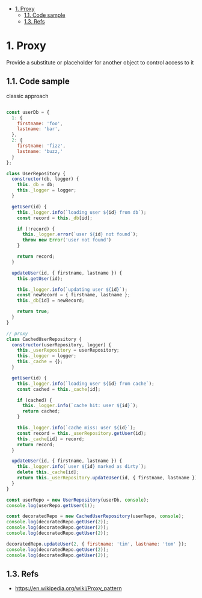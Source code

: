 <!-- TOC -->

- [1. Proxy](#1-proxy)
    - [1.1. Code sample](#11-code-sample)
    - [1.3. Refs](#13-refs)

<!-- /TOC -->

# 1. Proxy

Provide a substitute or placeholder for another object to control access to it

## 1.1. Code sample

classic approach
```javascript

const userDb = {
  1: {
    firstname: 'foo',
    lastname: 'bar',
  },
  2: {
    firstname: 'fizz',
    lastname: 'buzz,'
  }
};

class UserRepository {
  constructor(db, logger) {
    this._db = db;
    this._logger = logger;
  }

  getUser(id) {
    this._logger.info(`loading user ${id} from db`);
    const record = this._db[id];

    if (!record) {
      this._logger.error(`user ${id} not found`);
      throw new Error('user not found')
    }

    return record;
  }

  updateUser(id, { firstname, lastname }) {
    this.getUser(id);

    this._logger.info(`updating user ${id}`);
    const newRecord = { firstname, lastname };
    this._db[id] = newRecord;

    return true;
  }
}

// proxy
class CachedUserRepository {
  constructor(userRepository, logger) {
    this._userRepository = userRepository;
    this._logger = logger;
    this._cache = {};
  }

  getUser(id) {
    this._logger.info(`loading user ${id} from cache`);
    const cached = this._cache[id];

    if (cached) {
      this._logger.info(`cache hit: user ${id}`);
      return cached;
    }

    this._logger.info(`cache miss: user ${id}`);
    const record = this._userRepository.getUser(id);
    this._cache[id] = record;
    return record;
  }

  updateUser(id, { firstname, lastname }) {
    this._logger.info(`user ${id} marked as dirty`);
    delete this._cache[id];
    return this._userRepository.updateUser(id, { firstname, lastname });
  }
}

const userRepo = new UserRepository(userDb, console);
console.log(userRepo.getUser(1));

const decoratedRepo = new CachedUserRepository(userRepo, console);
console.log(decoratedRepo.getUser(2));
console.log(decoratedRepo.getUser(2));
console.log(decoratedRepo.getUser(2));

decoratedRepo.updateUser(2, { firstname: 'tim', lastname: 'tom' });
console.log(decoratedRepo.getUser(2));
console.log(decoratedRepo.getUser(2));
```

## 1.3. Refs
- https://en.wikipedia.org/wiki/Proxy_pattern
